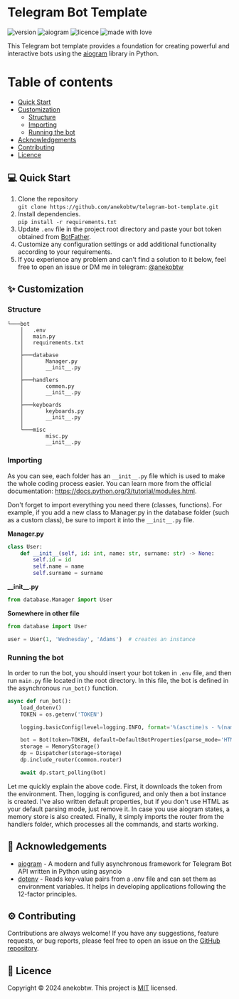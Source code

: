 # Telegram Bot Template
![version](https://img.shields.io/badge/Project_version-v1.0-blue)
![aiogram](https://img.shields.io/badge/aiogram-v3.4.1-blue)
![licence](https://img.shields.io/badge/License-MIT-green)
![made with love](https://img.shields.io/badge/Made_with-Love-red)

This Telegram bot template provides a foundation for creating powerful and interactive bots using the [aiogram](https://github.com/aiogram/aiogram) library in Python.

# Table of contents
- [Quick Start](https://github.com/anekobtw/telegram-bot-template?tab=readme-ov-file#-quick-start)
- [Customization](https://github.com/anekobtw/telegram-bot-template?tab=readme-ov-file#-customization)
    - [Structure](https://github.com/anekobtw/telegram-bot-template?tab=readme-ov-file#structure)
    - [Importing](https://github.com/anekobtw/telegram-bot-template?tab=readme-ov-file#importing)
    - [Running the bot](https://github.com/anekobtw/telegram-bot-template?tab=readme-ov-file#running-the-bot)
- [Acknowledgements](https://github.com/anekobtw/telegram-bot-template?tab=readme-ov-file#-acknowledgements)
- [Contributing](https://github.com/anekobtw/telegram-bot-template?tab=readme-ov-file#-contributing)
- [Licence](https://github.com/anekobtw/telegram-bot-template?tab=readme-ov-file#-licence)

## 💻 Quick Start
1. Clone the repository\
`git clone https://github.com/anekobtw/telegram-bot-template.git`
2. Install dependencies.\
`pip install -r requirements.txt`
3. Update `.env` file in the project root directory and paste your bot token obtained from [BotFather](https://t.me/BotFather).
4. Customize any configuration settings or add additional functionality according to your requirements.
5. If you experience any problem and can't find a solution to it below, feel free to open an issue or DM me in telegram: [@anekobtw](https://t.me/anekobtw)

## ✨ Customization
### Structure
```telegram-bot-template/
└───bot
    │   .env
    │   main.py
    │   requirements.txt
    │
    ├───database
    │       Manager.py
    │       __init__.py
    │
    ├───handlers
    │       common.py
    │       __init__.py
    │
    ├───keyboards
    │       keyboards.py
    │       __init__.py
    │
    └───misc
            misc.py
            __init__.py
```

### Importing
As you can see, each folder has an `__init__.py` file which is used to make the whole coding process easier. You can learn more from the official documentation: https://docs.python.org/3/tutorial/modules.html.

Don't forget to import everything you need there (classes, functions). For example, if you add a new class to Manager.py in the database folder (such as a custom class), be sure to import it into the `__init__.py` file.

**Manager.py**
```py
class User:
    def __init__(self, id: int, name: str, surname: str) -> None:
        self.id = id
        self.name = name
        self.surname = surname
```

**_\_init__.py**
```py
from database.Manager import User
```

**Somewhere in other file**
```py
from database import User

user = User(1, 'Wednesday', 'Adams')  # creates an instance
```

### Running the bot
In order to run the bot, you should insert your bot token in `.env` file, and then run `main.py` file located in the root directory. In this file, the bot is defined in the asynchronous `run_bot()` function.

```py
async def run_bot():
    load_dotenv()
    TOKEN = os.getenv('TOKEN')

    logging.basicConfig(level=logging.INFO, format='%(asctime)s - %(name)s - %(levelname)s - %(message)s', filename='log.txt')

    bot = Bot(token=TOKEN, default=DefaultBotProperties(parse_mode='HTML'))  # I just like 'HTML' parse mode, you can use another one
    storage = MemoryStorage()
    dp = Dispatcher(storage=storage)
    dp.include_router(common.router)

    await dp.start_polling(bot)
```

Let me quickly explain the above code. First, it downloads the token from the environment. Then, logging is configured, and only then a bot instance is created. I've also written default properties, but if you don't use HTML as your default parsing mode, just remove it. In case you use aiogram states, a memory store is also created. Finally, it simply imports the router from the handlers folder, which processes all the commands, and starts working.
 
## 🙏 Acknowledgements
- [aiogram](https://github.com/aiogram/aiogram) - A modern and fully asynchronous framework for Telegram Bot API written in Python using asyncio
- [dotenv](https://github.com/theskumar/python-dotenv) - Reads key-value pairs from a .env file and can set them as environment variables. It helps in developing applications following the 12-factor principles.

## ⚙ Contributing
Contributions are always welcome! If you have any suggestions, feature requests, or bug reports, please feel free to open an issue on the [GitHub repository](https://github.com/anekobtw/telegram-bot-template).

## 📝 Licence
Copyright © 2024 anekobtw.
This project is [MIT](https://github.com/anekobtw/telegram-bot-template/blob/main/LICENSE) licensed.
